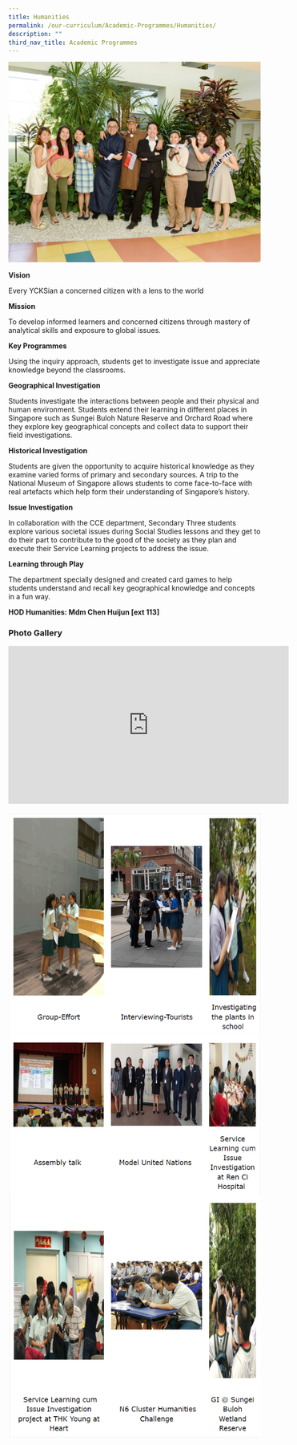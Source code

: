 ```yaml
---
title: Humanities
permalink: /our-curriculum/Academic-Programmes/Humanities/
description: ""
third_nav_title: Academic Programmes
---
```

![](/images/Our%20Curriculum/Academic%20Programmes/Humanities/H1.jpg)

**Vision** 

Every YCKSian a concerned citizen with a lens to the world 

  

**Mission** 

To develop informed learners and concerned citizens through mastery of analytical skills and exposure to global issues. 

  

**Key Programmes**

Using the inquiry approach, students get to investigate issue and appreciate knowledge beyond the classrooms. 

  

**Geographical Investigation** 

Students investigate the interactions between people and their physical and human environment. Students extend their learning in different places in Singapore such as Sungei Buloh Nature Reserve and Orchard Road where they explore key geographical concepts and collect data to support their field investigations. 

  

**Historical Investigation**

Students are given the opportunity to acquire historical knowledge as they examine varied forms of primary and secondary sources. A trip to the National Museum of Singapore allows students to come face-to-face with real artefacts which help form their understanding of Singapore’s history. 

  

**Issue Investigation**

In collaboration with the CCE department, Secondary Three students explore various societal issues during Social Studies lessons and they get to do their part to contribute to the good of the society as they plan and execute their Service Learning projects to address the issue.

**Learning through Play**   

The department specially designed and created card games to help students understand and recall key geographical knowledge and concepts in a fun way. 

 
**HOD Humanities: Mdm Chen Huijun \[ext 113\]**

### **Photo Gallery**

<iframe width="560" height="315" src="https://www.youtube.com/embed/c7X0OgYNpzk" title="YouTube video player" frameborder="0" allow="accelerometer; autoplay; clipboard-write; encrypted-media; gyroscope; picture-in-picture" allowfullscreen></iframe>

![](/images/Our%20Curriculum/Academic%20Programmes/Humanities/H2.png)
![](/images/Our%20Curriculum/Academic%20Programmes/Humanities/H3.png)
![](/images/Our%20Curriculum/Academic%20Programmes/Humanities/H4.png)